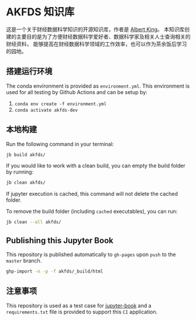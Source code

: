 # AKFDS 知识库

这是一个关于财经数据科学知识的开源知识库，作者是 [Albert King](https://www.akshare.xyz/)。
本知识库创建的主要目的是为了方便财经数据科学爱好者、数据科学家及相关人士查询相关的财经资料，
能够提高在财经数据科学领域的工作效率，也可以作为茶余饭后学习的园地。

## 搭建运行环境

The conda environment is provided as `environment.yml`. This environment is used for all testing by Github Actions and can be setup by:

1. `conda env create -f environment.yml`
2. `conda activate akfds-dev`

## 本地构建

Run the following command in your terminal:

```bash
jb build akfds/
```

If you would like to work with a clean build, you can empty the build folder by running:

```bash
jb clean akfds/
```

If jupyter execution is cached, this command will not delete the cached folder. 

To remove the build folder (including `cached` executables), you can run:

```bash
jb clean --all akfds/
```

## Publishing this Jupyter Book

This repository is published automatically to `gh-pages` upon `push` to the `master` branch.

```bash
ghp-import -n -p -f akfds/_build/html
```

## 注意事项

This repository is used as a test case for [jupyter-book](https://github.com/executablebooks/jupyter-book) and 
a `requirements.txt` file is provided to support this `CI` application.